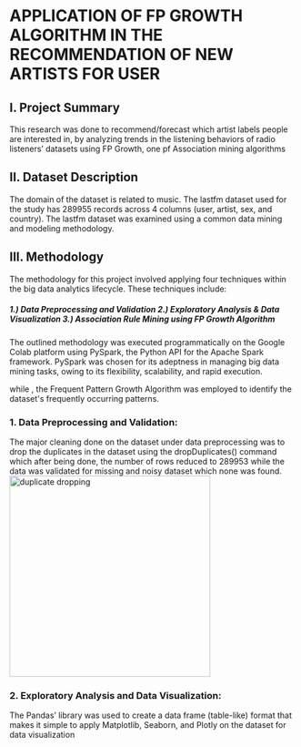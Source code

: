# APPLICATION OF FP GROWTH ALGORITHM IN THE RECOMMENDATION OF NEW ARTISTS FOR USER

## I. Project Summary
This research was done to recommend/forecast which artist labels people are interested in, by analyzing trends in the listening behaviors of radio listeners’ datasets using FP Growth, one pf Association mining algorithms

## II. Dataset Description
The domain of the dataset is related to music. The lastfm dataset used for the study has 289955 records across 4 columns (user, artist, sex, and country). The lastfm dataset was examined using a common data mining and modeling methodology. 

## III. Methodology
The methodology for this project involved applying four techniques within the big data analytics lifecycle. These techniques include: 
##### 1.) Data Preprocessing and Validation 2.) Exploratory Analysis & Data Visualization 3.) Association Rule Mining using FP Growth Algorithm 

The outlined methodology was executed programmatically on the Google Colab platform using PySpark, the Python API for the Apache Spark framework. PySpark was chosen for its adeptness in managing big data mining tasks, owing to its flexibility, scalability, and rapid execution.

while , the Frequent Pattern Growth Algorithm was employed to identify the dataset's frequently occurring patterns.

### 1. Data Preprocessing and Validation: 
The major cleaning done on the dataset under data preprocessing was to drop the duplicates in the dataset using the dropDuplicates() command which after being done, the number of rows reduced to 289953 while the data was validated for missing and noisy dataset which none was found.
<img width="353" alt="duplicate dropping" src="https://github.com/Anthonyomowumi/Big-Data-repo/assets/93340041/87e9be4a-558b-4dcd-bd31-b6e0e5e9686d">



### 2. Exploratory Analysis and Data Visualization: 
The Pandas’ library was used to create a data frame (table-like) format that makes it simple to apply Matplotlib, Seaborn, and Plotly on the dataset for data visualization
